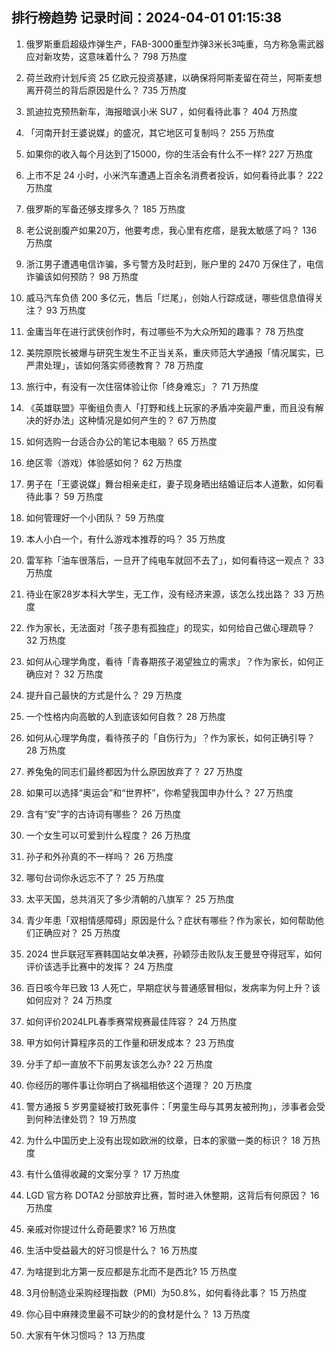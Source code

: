 
## 排行榜趋势 记录时间：2024-04-01 01:15:38
  
  1. 俄罗斯重启超级炸弹生产，FAB-3000重型炸弹3米长3吨重，乌方称急需武器应对新攻势，这意味着什么？ 798 万热度
    
  2. 荷兰政府计划斥资 25 亿欧元投资基建，以确保将阿斯麦留在荷兰，阿斯麦想离开荷兰的背后原因是什么？ 735 万热度
    
  3. 凯迪拉克预热新车，海报暗讽小米 SU7 ，如何看待此事？ 404 万热度
    
  4. 「河南开封王婆说媒」的盛况，其它地区可复制吗？ 255 万热度
    
  5. 如果你的收入每个月达到了15000，你的生活会有什么不一样? 227 万热度
    
  6. 上市不足 24 小时，小米汽车遭遇上百余名消费者投诉，如何看待此事？ 222 万热度
    
  7. 俄罗斯的军备还够支撑多久？ 185 万热度
    
  8. 老公说剖腹产如果20万，他要考虑，我心里有疙瘩，是我太敏感了吗？ 136 万热度
    
  9. 浙江男子遭遇电信诈骗，多亏警方及时赶到，账户里的 2470 万保住了，电信诈骗该如何预防？ 98 万热度
    
  10. 威马汽车负债 200 多亿元，售后「烂尾」，创始人行踪成谜，哪些信息值得关注？ 93 万热度
    
  11. 金庸当年在进行武侠创作时，有过哪些不为大众所知的趣事？ 78 万热度
    
  12. 美院原院长被爆与研究生发生不正当关系，重庆师范大学通报「情况属实，已严肃处理」，该如何落实师德教育？ 78 万热度
    
  13. 旅行中，有没有一次住宿体验让你「终身难忘」？ 71 万热度
    
  14. 《英雄联盟》平衡组负责人「打野和线上玩家的矛盾冲突最严重，而且没有解决的好办法」这种情况是如何产生的？ 67 万热度
    
  15. 如何选购一台适合办公的笔记本电脑？ 65 万热度
    
  16. 绝区零（游戏）体验感如何？ 62 万热度
    
  17. 男子在「王婆说媒」舞台相亲走红，妻子现身晒出结婚证后本人道歉，如何看待此事？ 59 万热度
    
  18. 如何管理好一个小团队？ 59 万热度
    
  19. 本人小白一个，有什么游戏本推荐的吗？ 35 万热度
    
  20. 雷军称「油车很落后，一旦开了纯电车就回不去了」，如何看待这一观点？ 33 万热度
    
  21. 待业在家28岁本科大学生，无工作，没有经济来源，该怎么找出路？ 33 万热度
    
  22. 作为家长，无法面对「孩子患有孤独症」的现实，如何给自己做心理疏导？ 32 万热度
    
  23. 如何从心理学角度，看待「青春期孩子渴望独立的需求」？作为家长，如何正确应对？ 32 万热度
    
  24. 提升自己最快的方式是什么？ 29 万热度
    
  25. 一个性格内向高敏的人到底该如何自救？ 28 万热度
    
  26. 如何从心理学角度，看待孩子的「自伤行为」？作为家长，如何正确引导？ 28 万热度
    
  27. 养兔兔的同志们最终都因为什么原因放弃了？ 27 万热度
    
  28. 如果可以选择“奥运会”和“世界杯”，你希望我国申办什么？ 27 万热度
    
  29. 含有“安”字的古诗词有哪些？ 26 万热度
    
  30. 一个女生可以可爱到什么程度？ 26 万热度
    
  31. 孙子和外孙真的不一样吗？ 26 万热度
    
  32. 哪句台词你永远忘不了？ 25 万热度
    
  33. 太平天国，总共消灭了多少清朝的八旗军？ 25 万热度
    
  34. 青少年患「双相情感障碍」原因是什么？症状有哪些？作为家长，如何帮助他们正确应对？ 25 万热度
    
  35. 2024 世乒联冠军赛韩国站女单决赛，孙颖莎击败队友王曼昱夺得冠军，如何评价该选手比赛中的发挥？ 24 万热度
    
  36. 百日咳今年已致 13 人死亡，早期症状与普通感冒相似，发病率为何上升？该如何应对？ 24 万热度
    
  37. 如何评价2024LPL春季赛常规赛最佳阵容？ 24 万热度
    
  38. 甲方如何计算程序员的工作量和研发成本？ 23 万热度
    
  39. 分手了却一直放不下前男友该怎么办? 22 万热度
    
  40. 你经历的哪件事让你明白了祸福相依这个道理？ 20 万热度
    
  41. 警方通报 5 岁男童疑被打致死事件：「男童生母与其男友被刑拘」，涉事者会受到何种法律处罚？ 19 万热度
    
  42. 为什么中国历史上没有出现如欧洲的纹章，日本的家徽一类的标识？ 18 万热度
    
  43. 有什么值得收藏的文案分享？ 17 万热度
    
  44. LGD 官方称 DOTA2 分部放弃比赛，暂时进入休整期，这背后有何原因？ 16 万热度
    
  45. 亲戚对你提过什么奇葩要求? 16 万热度
    
  46. 生活中受益最大的好习惯是什么？ 16 万热度
    
  47. 为啥提到北方第一反应都是东北而不是西北? 15 万热度
    
  48. 3月份制造业采购经理指数（PMI）为50.8%，如何看待此事？ 15 万热度
    
  49. 你心目中麻辣烫里最不可缺少的的食材是什么？ 13 万热度
    
  50. 大家有午休习惯吗？ 13 万热度
    